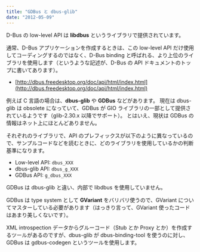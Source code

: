 ```yaml
---
title: "GDBus と dbus-glib"
date: "2012-05-09"
---
```


D-Bus の low-level API は **libdbus** というライブラリで提供されています。

通常、D-Bus アプリケーションを作成するときは、この low-level API だけ使用してコーディングするのではなく、D-Bus binding と呼ばれる、より上位のライブラリを使用します（というような記述が、D-Bus の API ドキュメントのトップに書いてあります）。

- [http://dbus.freedesktop.org/doc/api/html/index.html](http://dbus.freedesktop.org/doc/api/html/index.html)

例えば C 言語の場合は、**dbus-glib** や **GDBus** などがあります。
現在は dbus-glib は obsolete になっていて、GDBus が GIO ライブラリの一部として提供されているようです（glib-2.30.x 以降でサポート）。
とはいえ、現状は GDBus の情報はネット上にほとんどありません。

それぞれのライブラリで、API のプレフィックスが以下のように異なっているので、サンプルコードなどを読むときに、どのライブラリを使用しているかの判断基準になります。

- Low-level API: `dbus_XXX`
- dbus-glib API: `dbus_g_XXX`
- GDBus API: `g_dbus_XXX`

GDBus は dbus-glib と違い、内部で libdbus を使用していません。

GDBus は type system として **GVariant** をバリバリ使うので、GVariant についてマスターしている必要があります（はっきり言って、GVariant 使ったコードはあまり美しくないです）。

XML introspection データからグルーコード（Stub とか Proxy とか）を作成するツールがあるのですが、dbus-glib が dbus-binding-tool を使うのに対し、GDBus は gdbus-codegen というツールを使用します。

